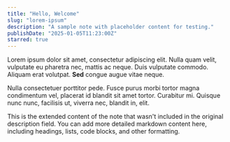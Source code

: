 ```yaml
---
title: "Hello, Welcome"
slug: "lorem-ipsum"
description: "A sample note with placeholder content for testing."
publishDate: "2025-01-05T11:23:00Z"
starred: true
---
```


Lorem ipsum dolor sit amet, consectetur adipiscing elit. Nulla quam velit, vulputate eu pharetra nec, mattis ac neque. Duis vulputate commodo. Aliquam erat volutpat. **Sed** congue augue vitae neque.

Nulla consectetuer porttitor pede. Fusce purus morbi tortor magna condimentum vel, placerat id blandit sit amet tortor. Curabitur mi. Quisque nunc nunc, facilisis ut, viverra nec, blandit in, elit.

This is the extended content of the note that wasn't included in the original description field. You can add more detailed markdown content here, including headings, lists, code blocks, and other formatting.